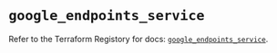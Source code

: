 # `google_endpoints_service`

Refer to the Terraform Registory for docs: [`google_endpoints_service`](https://registry.terraform.io/providers/hashicorp/google-beta/4.71.0/docs/resources/google_endpoints_service).

